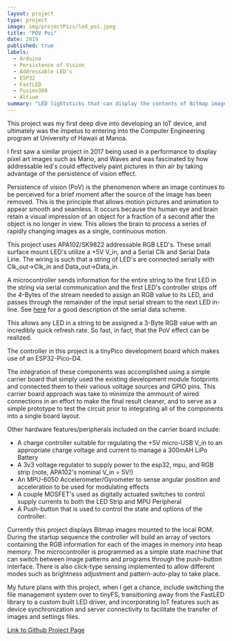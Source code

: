 ```yaml
---
layout: project
type: project
image: img/projectPics/led_poi.jpeg
title: "POV Poi"
date: 2019
published: true
labels:
  - Arduino
  - Persistence of Vision
  - Addressable LED's
  - ESP32
  - FastLED
  - Fusion360
  - Altium
summary: "LED lightsticks that can display the contents of Bitmap images as they move through space by leveraging the Persistence of Vision effect"
---
```

This project was my first deep dive into developing an IoT device, and ultimately was the impetus to entering into the Computer Engineering program at University of Hawaii at Manoa.

I first saw a similar project in 2017 being used in a performance to display pixel art images such as Mario, and Waves and was fascinated by how addressable led's could effectively paint pictures in thin air by taking advantage of the persistence of vision effect.  

Persistence of vision (PoV) is the phenomenon where an image continues to be perceived for a brief moment after the source of the image has been removed. This is the principle that allows motion pictures and animation to appear smooth and seamless. It occurs because the human eye and brain retain a visual impression of an object for a fraction of a second after the object is no longer in view. This allows the brain to process a series of rapidly changing images as a single, continuous motion.

This project uses APA102/SK9822 addressable RGB LED's.  These small surface mount LED's utilize a +5V V_in, and a Serial Clk and Serial Data Line.  The wiring is such that a string of LED's are connected serially with Clk_out->Clk_in and Data_out->Data_in.  

A microcontroller sends information for the entire string to the first LED in the string via serial communication and the first LED's controller strips off the 4-Bytes of the stream needed to assign an RGB value to its LED, and passes through the remainder of the input serial stream to the next LED in-line.  See [here](https://cpldcpu.wordpress.com/2014/11/30/understanding-the-apa102-superled/) for a good description of the serial data scheme.

This allows any LED in a string to be assigned a 3-Byte RGB value with an incredibly quick refresh rate.  So fast, in fact, that the PoV effect can be realized.

The controller in this project is a tinyPico development board which makes use of an ESP32-Pico-D4.  

The integration of these components was accomplished using a simple carrier board that simply used the existing development module footprints and connected them to their various voltage sources and GPIO pins.  This carrier board approach was take to minimize the ammount of wired connections in an effort to make the final result cleaner, and to serve as a simple prototype to test the circuit prior to integrating all of the components into a single board layout.

Other hardware features/peripherals included on the carrier board include:
- A charge controller suitable for regulating the +5V micro-USB V_in to an appropriate charge voltage and current to manage a 300mAH LiPo Battery
- A 3v3 voltage regulator to supply power to the esp32, mpu, and RGB strip (note, APA102's nominal V_in = 5V!)
- An MPU-6050 Accelerometer/Gyrometer to sense angular position and acceleration to be used for modulating effects
- A couple MOSFET's used as digitally actuated switches to control supply currents to both the LED Strip and MPU Peripheral
- A Push-button that is used to control the state and options of the controller.

Currently this project displays Bitmap images mounted to the local ROM.  During the startup sequence the controller will build an array of vectors containing the RGB information for each of the images in memory into heap memory.  The microcontroller is programmed as a simple state machine that can switch between image patterns and programs through the push-button interface.  There is also click-type sensing implemented to allow different modes such as brightness adjustment and pattern-auto-play to take place.

My future plans with this project, when I get a chance, include switching the file management system over to tinyFS, transitioning away from the FastLED library to a custom built LED driver, and incorporating IoT features such as device synchronization and server connectivity to facilitate the transfer of images and settings files.

[Link to Github Project Page](https://github.com/CalebMueller-UH/pov-poi)
